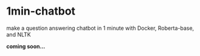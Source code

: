 # 1min-chatbot
make a question answering chatbot in 1 minute with Docker, Roberta-base, and NLTK

**coming soon...**
